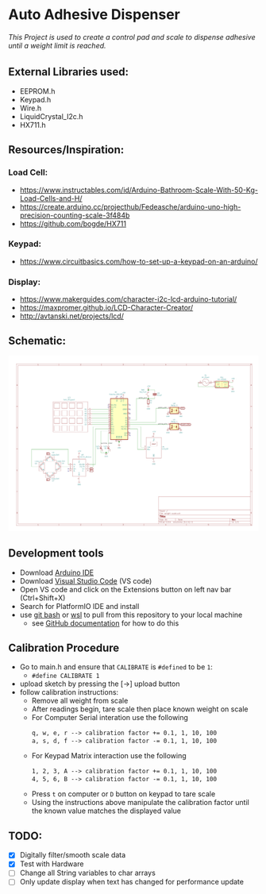 # Auto Adhesive Dispenser

###### This Project is used to create a control pad and scale to dispense adhesive until a weight limit is reached.

## External Libraries used:

- EEPROM.h
- Keypad.h
- Wire.h
- LiquidCrystal_I2c.h
- HX711.h

## Resources/Inspiration:

### Load Cell:

- https://www.instructables.com/id/Arduino-Bathroom-Scale-With-50-Kg-Load-Cells-and-H/
- https://create.arduino.cc/projecthub/Fedeasche/arduino-uno-high-precision-counting-scale-3f484b
- https://github.com/bogde/HX711

### Keypad:

- https://www.circuitbasics.com/how-to-set-up-a-keypad-on-an-arduino/

### Display:

- https://www.makerguides.com/character-i2c-lcd-arduino-tutorial/
- https://maxpromer.github.io/LCD-Character-Creator/
- http://avtanski.net/projects/lcd/

## Schematic:

![schematic](/docs/images/schematic.png)

## Development tools

- Download [Arduino IDE](https://www.arduino.cc/en/software)
- Download [Visual Studio Code](https://code.visualstudio.com/download) (VS code)
- Open VS code and click on the Extensions button on left nav bar (Ctrl+Shift+X)
- Search for PlatformIO IDE and install
- use [git bash](https://git-scm.com/downloads) or [wsl](https://docs.microsoft.com/en-us/windows/wsl/install-win10) to pull from this repository to your local machine
  - see [GitHub documentation](https://docs.github.com/en/free-pro-team@latest/github/creating-cloning-and-archiving-repositories/cloning-a-repository) for how to do this

## Calibration Procedure

- Go to main.h and ensure that `CALIBRATE` is `#defined` to be `1`:
  - `#define CALIBRATE 1`
- upload sketch by pressing the [->] upload button
- follow calibration instructions:
  - Remove all weight from scale
  - After readings begin, tare scale then place known weight on scale
  - For Computer Serial interation use the following
    ```
    q, w, e, r --> calibration factor += 0.1, 1, 10, 100
    a, s, d, f --> calibration factor -= 0.1, 1, 10, 100
    ```
  - For Keypad Matrix interaction use the following
    ```
    1, 2, 3, A --> calibration factor += 0.1, 1, 10, 100
    4, 5, 6, B --> calibration factor -= 0.1, 1, 10, 100
    ```
  - Press `t` on computer or `D` button on keypad to tare scale
  - Using the instructions above manipulate the calibration factor until the known value matches the displayed value

## TODO:

- [x] Digitally filter/smooth scale data
- [x] Test with Hardware
- [ ] Change all String variables to char arrays
- [ ] Only update display when text has changed for performance update
